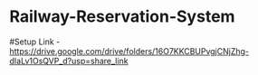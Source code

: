 # Railway-Reservation-System
#Setup Link - https://drive.google.com/drive/folders/16O7KKCBUPvgjCNjZhg-dIaLv1OsQVP_d?usp=share_link
